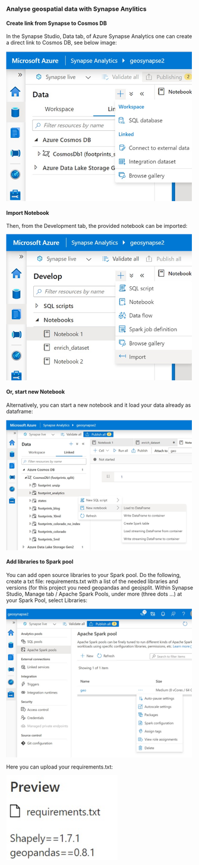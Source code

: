 ### Analyse geospatial data with Synapse Anylitics


#### Create link from Synapse to Cosmos DB
In the Synapse Studio, Data tab, of Azure Synapse Analytics one can create a direct link to Cosmos DB, see below image:

<img src="./img/synapse_direct_link.jpg" width=500px />

#### Import Notebook
Then, from the Development tab, the provided notebook can be imported:

<img src="./img/synapse_import_notebook.jpg" width=500px />

#### Or, start new Notebook
Alternatively, you can start a new notebook and it load your data already as dataframe:

<img src="./img/synapse_load_dataframe.jpg" width=500px />

#### Add libraries to Spark pool
You can add open source libraries to your Spark pool. Do the following, create a txt file: requirements.txt with a list of the needed libraries and versions (for this project you need geopandas and geojsplit. Within Synapse Studio, Manage tab / Apache Spark Pools, under more (three dots ...) at your Spark Pool, select Libraries:

<img src="./img/synapse_manage_pool.jpg" width=500px />

Here you can upload your requirements.txt:

<img src="./img/libraries.jpg" width=300px />
